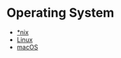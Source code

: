 # Operating System

- [\*nix](/dev/operating-system/nix/index.md)
- [Linux](/dev/operating-system/linux/index.md)
- [macOS](/dev/operating-system/macos/index.md)
